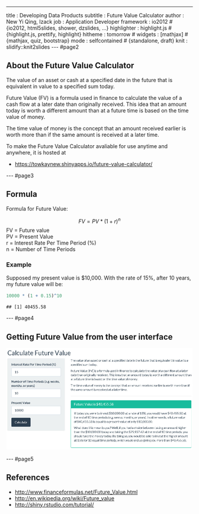 ---
title       : Developing Data Products
subtitle    : Future Value Calculator
author      : New Yi Qing, Izack
job         : Application Developer
framework   : io2012        # {io2012, html5slides, shower, dzslides, ...}
highlighter : highlight.js  # {highlight.js, prettify, highlight}
hitheme     : tomorrow      # 
widgets     : [mathjax]     # {mathjax, quiz, bootstrap}
mode        : selfcontained # {standalone, draft}
knit        : slidify::knit2slides
---  #page2 

## About the Future Value Calculator
The value of an asset or cash at a specified date in the future that is equivalent in value to a specified sum today.
  
Future Value (FV) is a formula used in finance to calculate the value of a cash flow at a later date than originally received. This idea that an amount today is worth a different amount than at a future time is based on the time value of money.
  
The time value of money is the concept that an amount received earlier is worth more than if the same amount is received at a later time. 
  
To make the Future Value Calculator avaliable for use anytime and anywhere, it is hosted at 
- https://towkaynew.shinyapps.io/future-value-calculator/

--- #page3

## Formula

Formula for Future Value:

$$FV = PV * (1+r)^n$$
FV = Future value  
PV = Present Value  
r = Interest Rate Per Time Period (%)  
n = Number of Time Periods
  
### Example
  
Supposed my present value is $10,000. With the rate of 15%, after 10 years, my future value will be:


```r
10000 * (1 + 0.15)^10
```

```
## [1] 40455.58
```

--- #page4

## Getting Future Value from the user interface

![alt text](assets/img/user-interface-without-graph.jpg "The user interface")

--- #page5

## References

* http://www.financeformulas.net/Future_Value.html
* http://en.wikipedia.org/wiki/Future_value
* http://shiny.rstudio.com/tutorial/


